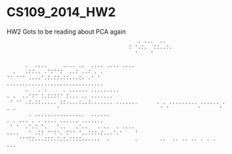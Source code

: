 # CS109_2014_HW2
HW2
Gots to be reading about PCA again


                                                                                                    
                                                                                                    
                                           . .`.```..``.                                            
                                           ` .``` .``````                                           
                                                                                                    
                                                                                                    
          `..````.....````.`` .```` ```` ````       ..`...`````.`.`..`..```.```.`.`                 
           ```` ````````````` `                     ```````````````````````````````                 
          `...`.`.....`.`````` `````````            `.`..``.`..``````..````.``.```````              
          ``````````.````````````````` ```````      `.`.`````````.``````.`    ` `                   
           ` ````````````````  ``````               `.`.```.`.`.````.``````.```````                 
          `.``..`....``...`.``...`.`` .`.````.      ````.....```...`.`.`....`````````` `            
           ```````````````````````  `        `       ``  `` `` `` ` ` ` ```                         
                                                                                                    
                                                                                                    
                                                                                                    
